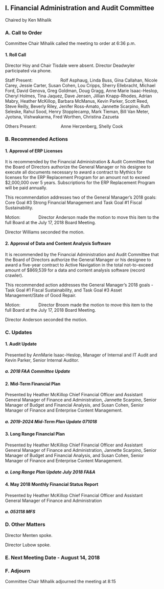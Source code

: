 ## I. Financial Administration and Audit Committee

Chaired by Ken Mihalik

### A. Call to Order

Committee Chair Mihalik called the meeting to order at 6:36 p.m.

#### 1. Roll Call

Director Hoy and Chair Tisdale were absent. Director Deadwyler participated via phone.

Staff Present:                       Rolf Asphaug, Linda Buss, Gina Callahan, Nicole Carey, Jessie Carter, Susan Cohen, Lou Cripps, Sherry Ellebracht, Michael Ford, David Genova, Greg Goldman, Doug Gragg, Anne Marie Isaac-Heslop, Cheryl Holmes, Tina Jaquez, Dave Jensen, Jillian Knapp-Rhodes, Adrian Mabry, Heather McKillop, Barbara McManus, Kevin Parker, Scott Reed, Steve Reilly, Beverly Riley, Jenifer Ross-Amato, Jannette Scarpino, Ruth Seleske, Rahul Sood, Henry Stopplecamp, Mark Tieman, Bill Van Meter, Jyotsna, Vishwakarma, Fred Worthen, Christina Zazueta

Others Present:                    Anne Herzenberg, Shelly Cook

### B. Recommended Actions

#### 1. Approval of ERP Licenses

It is recommended by the Financial Administration & Audit Committee that the Board of Directors authorize the General Manager or his designee to execute all documents necessary to award a contract to Mythics for licenses for the ERP Replacement Program for an amount not to exceed $2,000,000 over 5 years. Subscriptions for the ERP Replacement Program will be paid annually.

This recommendation addresses two of the General Manager’s 2018 goals:  Core Goal #3 Strong Financial Management and Task Goal #1 Fiscal Sustainability.

Motion:               Director Anderson made the motion to move this item to the full Board at the July 17, 2018 Board Meeting.

Director Williams seconded the motion.

#### 2. Approval of Data and Content Analysis Software

It is recommended by the Financial Administration and Audit Committee that the Board of Directors authorize the General Manager or his designee to award a five-year contract to Active Navigation in the total not-to-exceed amount of $869,539 for a data and content analysis software (record crawler).

This recommended action addresses the General Manager’s 2018 goals - Task Goal #1 Fiscal Sustainability, and Task Goal #3 Asset Management/State of Good Repair.

Motion:               Director Broom made the motion to move this item to the full Board at the July 17, 2018 Board Meeting.

Director Anderson seconded the motion.

### C. Updates

#### 1. Audit Update

Presented by AnnMarie Isaac-Heslop, Manager of Internal and IT Audit and Kevin Parker, Senior Internal Auditor.

##### a. 2018 FAA Committee Update

#### 2. Mid-Term Financial Plan

Presented by Heather McKillop Chief Financial Officer and Assistant General Manager of Finance and Administration, Jannette Scarpino, Senior Manager of Budget and Financial Analysis, and Susan Cohen, Senior Manager of Finance and Enterprise Content Management.

##### a. 2019-2024 Mid-Term Plan Update 071018

#### 3. Long Range Financial Plan

Presented by Heather McKillop Chief Financial Officer and Assistant General Manager of Finance and Administration, Jannette Scarpino, Senior Manager of Budget and Financial Analysis, and Susan Cohen, Senior Manager of Finance and Enterprise Content Management.

##### a. Long Range Plan Update July 2018 FA&A

#### 4. May 2018 Monthly Financial Status Report

Presented by Heather McKillop Chief Financial Officer and Assistant General Manager of Finance and Administration

##### a. 053118 MFS

### D. Other Matters

Director Menten spoke.

Director Lubow spoke.

### E. Next Meeting Date - August 14, 2018

### F. Adjourn

Committee Chair Mihalik adjourned the meeting at 8:15